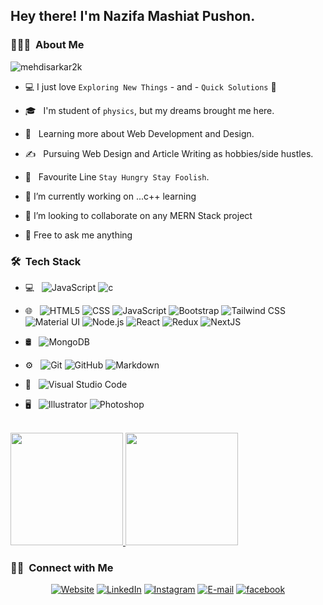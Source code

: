 ## Hey there! I'm Nazifa Mashiat Pushon.

### 👨🏻‍💻 &nbsp;About Me

<p align="left"> <img src="https://komarev.com/ghpvc/?username=mehedisarkar2k&label=Profile%20views&color=0e75b6&style=flat" alt="mehdisarkar2k" /> </p>

- :computer: I just love `Exploring New Things` - and - `Quick Solutions` 🤔
- 🎓 &nbsp; I'm student of `physics`, but my dreams brought me here.
- 🌱 &nbsp; Learning more about Web Development and Design.
- ✍️ &nbsp; Pursuing Web Design and Article Writing as hobbies/side hustles.
- :book: &nbsp; Favourite Line `Stay Hungry Stay Foolish`.

- 🔭 I’m currently working on ...c++ learning
- 👯 I’m looking to collaborate on any MERN Stack project
- 💬 Free to ask me anything

<h3> 🛠 &nbsp;Tech Stack</h3>

- 💻 &nbsp;
  ![JavaScript](https://img.shields.io/badge/-JavaScript-333333?style=flat&logo=javascript)
  ![c](https://img.shields.io/badge/-C-333333?style=flat&logo=c)
- 🌐 &nbsp;
  ![HTML5](https://img.shields.io/badge/-HTML5-333333?style=flat&logo=HTML5)
  ![CSS](https://img.shields.io/badge/-CSS-333333?style=flat&logo=CSS3&logoColor=1572B6)
  ![JavaScript](https://img.shields.io/badge/-JavaScript-333333?style=flat&logo=javascript)
  ![Bootstrap](https://img.shields.io/badge/-Bootstrap-333333?style=flat&logo=bootstrap&logoColor=563D7C)
  ![Tailwind CSS](https://img.shields.io/badge/-TailwindCSS-333333?style=flat&logo=tailwindcss)
  ![Material UI](https://img.shields.io/badge/-MaterialUI-333333?style=flat&logo=mui)
  ![Node.js](https://img.shields.io/badge/-Node.js-333333?style=flat&logo=node.js)
  ![React](https://img.shields.io/badge/-React-333333?style=flat&logo=react)
  ![Redux](https://img.shields.io/badge/-Redux-333333?style=flat&logo=redux)
  ![NextJS](https://img.shields.io/badge/-NextJS-333333?style=flat&logo=next.js)
  
- 🛢 &nbsp;
  ![MongoDB](https://img.shields.io/badge/-MongoDB-333333?style=flat&logo=mongodb)
  
- ⚙️ &nbsp;
  ![Git](https://img.shields.io/badge/-Git-333333?style=flat&logo=git)
  ![GitHub](https://img.shields.io/badge/-GitHub-333333?style=flat&logo=github)
  ![Markdown](https://img.shields.io/badge/-Markdown-333333?style=flat&logo=markdown)
  
- 🔧 &nbsp;
  ![Visual Studio Code](https://img.shields.io/badge/-Visual%20Studio%20Code-333333?style=flat&logo=visual-studio-code&logoColor=007ACC)
- 🖥 &nbsp;
  ![Illustrator](https://img.shields.io/badge/-BasicIllustrator-333333?style=flat&logo=adobe-illustrator)
  ![Photoshop](https://img.shields.io/badge/-BasicPhotoshop-333333?style=flat&logo=adobe-photoshop)

<br/>

<a href="https://github.com/mehedisarkar2k">
  <img height="180em" src="https://github-readme-stats.vercel.app/api?username=NazifaPushon&theme=buefy&show_icons=true" />
  <img height="180em" src="https://github-readme-stats.vercel.app/api/top-langs/?username=NazifaPushon&theme=buefy&layout=compact" />
</a>

<br/>

<h3> 🤝🏻 &nbsp;Connect with Me </h3>

<p align="center">
<a href="#"><img alt="Website" src="https://img.shields.io/badge/Website-Nazifa%20Mashiat%20Pushon-blue?style=flat-square&logo=google-chrome"></a>
<a href="https://www.linkedin.com/in/nazifa-pushon"><img alt="LinkedIn" src="https://img.shields.io/badge/LinkedIn-NazifaPushon-blue?style=flat-square&logo=linkedin"></a>
<a href="https://www.instagram.com/nazifamashiat/"><img alt="Instagram" src="https://img.shields.io/badge/Instagram-nazifamashiat-blue?style=flat-square&logo=instagram"></a>
<a href="mashiat.pushon@gmail.com"><img alt="E-mail" src="https://img.shields.io/badge/Email-mashiat.pushon@gmail.com-blue?style=flat-square&logo=gmail"></a>
<a href="https://www.facebook.com/yyPushonyy/"><img alt="facebook" src="https://img.shields.io/badge/Facebook-Nazifa%20Mashiat%20Pushon-blue?style=flat-square&logo=facebook"></a>
</p>
